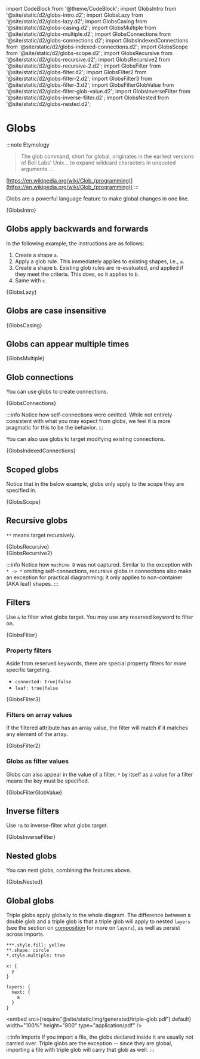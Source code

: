 import CodeBlock from '@theme/CodeBlock';
import GlobsIntro from '@site/static/d2/globs-intro.d2';
import GlobsLazy from '@site/static/d2/globs-lazy.d2';
import GlobsCasing from '@site/static/d2/globs-casing.d2';
import GlobsMultiple from '@site/static/d2/globs-multiple.d2';
import GlobsConnections from '@site/static/d2/globs-connections.d2';
import GlobsIndexedConnections from '@site/static/d2/globs-indexed-connections.d2';
import GlobsScope from '@site/static/d2/globs-scope.d2';
import GlobsRecursive from '@site/static/d2/globs-recursive.d2';
import GlobsRecursive2 from '@site/static/d2/globs-recursive-2.d2';
import GlobsFilter from '@site/static/d2/globs-filter.d2';
import GlobsFilter2 from '@site/static/d2/globs-filter-2.d2';
import GlobsFilter3 from '@site/static/d2/globs-filter-3.d2';
import GlobsFilterGlobValue from '@site/static/d2/globs-filter-glob-value.d2';
import GlobsInverseFilter from '@site/static/d2/globs-inverse-filter.d2';
import GlobsNested from '@site/static/d2/globs-nested.d2';

# Globs

:::note Etymology
> The glob command, short for global, originates in the earliest versions of Bell Labs' Unix... to expand wildcard characters in unquoted arguments ...

[https://en.wikipedia.org/wiki/Glob_(programming)](https://en.wikipedia.org/wiki/Glob_(programming))
:::

Globs are a powerful language feature to make global changes in one line.

<CodeBlock className="language-d2">
    {GlobsIntro}
</CodeBlock>

<div style={{width: 600}} className="embedSVG" dangerouslySetInnerHTML={{__html: require('@site/static/img/generated/globs-intro.svg2')}}></div>

## Globs apply backwards and forwards

In the following example, the instructions are as follows:
1. Create a shape `a`.
2. Apply a glob rule. This immediately applies to existing shapes, i.e., `a`.
3. Create a shape `b`. Existing glob rules are re-evaluated, and applied if they meet the
   criteria. This does, so it applies to `b`.
4. Same with `c`.

<CodeBlock className="language-d2">
    {GlobsLazy}
</CodeBlock>

<div style={{width: 600}} className="embedSVG" dangerouslySetInnerHTML={{__html: require('@site/static/img/generated/globs-lazy.svg2')}}></div>

## Globs are case insensitive

<CodeBlock className="language-d2">
    {GlobsCasing}
</CodeBlock>

<div style={{width: 600}} className="embedSVG" dangerouslySetInnerHTML={{__html: require('@site/static/img/generated/globs-casing.svg2')}}></div>

## Globs can appear multiple times

<CodeBlock className="language-d2">
    {GlobsMultiple}
</CodeBlock>

<div style={{width: 600}} className="embedSVG" dangerouslySetInnerHTML={{__html: require('@site/static/img/generated/globs-multiple.svg2')}}></div>

## Glob connections

You can use globs to create connections.

<CodeBlock className="language-d2">
    {GlobsConnections}
</CodeBlock>

<div style={{width: 600}} className="embedSVG" dangerouslySetInnerHTML={{__html: require('@site/static/img/generated/globs-connections.svg2')}}></div>

:::info
Notice how self-connections were omitted. While not entirely consistent with what you may
expect from globs, we feel it is more pragmatic for this to be the behavior.
:::

You can also use globs to target modifying existing connections.

<CodeBlock className="language-d2">
    {GlobsIndexedConnections}
</CodeBlock>

<div style={{width: 600}} className="embedSVG" dangerouslySetInnerHTML={{__html: require('@site/static/img/generated/globs-indexed-connections.svg2')}}></div>

## Scoped globs

Notice that in the below example, globs only apply to the scope they are specified in.

<CodeBlock className="language-d2">
    {GlobsScope}
</CodeBlock>

<div style={{width: 600}} className="embedSVG" dangerouslySetInnerHTML={{__html: require('@site/static/img/generated/globs-scope.svg2')}}></div>

## Recursive globs

`**` means target recursively.

<CodeBlock className="language-d2">
    {GlobsRecursive}
</CodeBlock>

<div style={{width: 600}} className="embedSVG" dangerouslySetInnerHTML={{__html: require('@site/static/img/generated/globs-recursive.svg2')}}></div>

<CodeBlock className="language-d2">
    {GlobsRecursive2}
</CodeBlock>

<div style={{width: 600}} className="embedSVG" dangerouslySetInnerHTML={{__html: require('@site/static/img/generated/globs-recursive-2.svg2')}}></div>


:::info
Notice how `machine B` was not captured. Similar to the exception with `* -> *` omitting
self-connections, recursive globs in connections also make an exception for practical
diagramming: it only applies to non-container (AKA leaf) shapes.
:::

## Filters

Use `&` to filter what globs target. You may use any reserved keyword to filter on.

<CodeBlock className="language-d2">
    {GlobsFilter}
</CodeBlock>

<div style={{width: 600}} className="embedSVG" dangerouslySetInnerHTML={{__html: require('@site/static/img/generated/globs-filter.svg2')}}></div>

### Property filters

Aside from reserved keywords, there are special property filters for more specific
targeting.

- `connected: true|false`
- `leaf: true|false`

<CodeBlock className="language-d2">
    {GlobsFilter3}
</CodeBlock>

<div style={{width: 600}} className="embedSVG" dangerouslySetInnerHTML={{__html: require('@site/static/img/generated/globs-filter-3.svg2')}}></div>

### Filters on array values

If the filtered attribute has an array value, the filter will match if it matches any
element of the array.

<CodeBlock className="language-d2">
    {GlobsFilter2}
</CodeBlock>

<div style={{width: 600}} className="embedSVG" dangerouslySetInnerHTML={{__html: require('@site/static/img/generated/globs-filter-2.svg2')}}></div>

### Globs as filter values

Globs can also appear in the value of a filter. `*` by itself as a value for a filter
means the key must be specified.

<CodeBlock className="language-d2">
    {GlobsFilterGlobValue}
</CodeBlock>

<div style={{width: 600}} className="embedSVG" dangerouslySetInnerHTML={{__html: require('@site/static/img/generated/globs-filter-glob-value.svg2')}}></div>

## Inverse filters

Use `!&` to inverse-filter what globs target.

<CodeBlock className="language-d2">
    {GlobsInverseFilter}
</CodeBlock>

<div style={{width: 600}} className="embedSVG" dangerouslySetInnerHTML={{__html: require('@site/static/img/generated/globs-inverse-filter.svg2')}}></div>

## Nested globs

You can nest globs, combining the features above.

<CodeBlock className="language-d2">
    {GlobsNested}
</CodeBlock>

<div style={{width: 600}} className="embedSVG" dangerouslySetInnerHTML={{__html: require('@site/static/img/generated/globs-nested.svg2')}}></div>

## Global globs

Triple globs apply globally to the whole diagram. The difference between a double glob and
a triple glob is that a triple glob will apply to nested `layers` (see the section on
[composition](/tour/composition) for more on `layers`), as well as persist across imports.

```d2
***.style.fill: yellow
**.shape: circle
*.style.multiple: true

x: {
  y
}

layers: {
  next: {
    a
  }
}
```

<embed src={require('@site/static/img/generated/triple-glob.pdf').default} width="100%" height="800"
 type="application/pdf" />

:::info Imports
If you import a file, the globs declared inside it are usually not carried over. Triple
globs are the exception -- since they are global, importing a file with triple glob will
carry that glob as well.
:::
